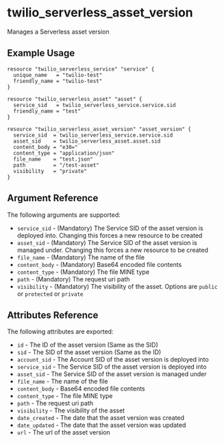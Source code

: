# twilio_serverless_asset_version

Manages a Serverless asset version

## Example Usage

```hcl
resource "twilio_serverless_service" "service" {
  unique_name   = "twilio-test"
  friendly_name = "twilio-test"
}

resource "twilio_serverless_asset" "asset" {
  service_sid   = twilio_serverless_service.service.sid
  friendly_name = "test"
}

resource "twilio_serverless_asset_version" "asset_version" {
  service_sid  = twilio_serverless_service.service.sid
  asset_sid    = twilio_serverless_asset.asset.sid
  content_body = "e30="
  content_type = "application/json"
  file_name    = "test.json"
  path         = "/test-asset"
  visibility   = "private"
}
```

## Argument Reference

The following arguments are supported:

- `service_sid` - (Mandatory) The Service SID of the asset version is deployed into. Changing this forces a new resource to be created
- `asset_sid` - (Mandatory) The Service SID of the asset version is managed under. Changing this forces a new resource to be created
- `file_name` - (Mandatory) The name of the file
- `content_body` - (Mandatory) Base64 encoded file contents
- `content_type` - (Mandatory) The file MINE type
- `path` - (Mandatory) The request uri path
- `visibility` - (Mandatory) The visibility of the asset. Options are `public` or `protected` or `private`

## Attributes Reference

The following attributes are exported:

- `id` - The ID of the asset version (Same as the SID)
- `sid` - The SID of the asset version (Same as the ID)
- `account_sid` - The Account SID of the asset version is deployed into
- `service_sid` - The Service SID of the asset version is deployed into
- `asset_sid` - The Service SID of the asset version is managed under
- `file_name` - The name of the file
- `content_body` - Base64 encoded file contents
- `content_type` - The file MINE type
- `path` - The request uri path
- `visibility` - The visibility of the asset
- `date_created` - The date that the asset version was created
- `date_updated` - The date that the asset version was updated
- `url` - The url of the asset version
